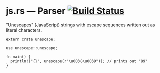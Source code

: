 js.rs — Parser [![Build Status](https://travis-ci.org/saghm/unescape-rs.svg)](https://travis-ci.org/saghm/unescape-rs)
====================================================================================================================================

"Unescapes" (JavaScript) strings with escape sequences written out as literal
characters.

```
extern crate unescape;

use unescape::unescape;

fn main() {
  println!("{}", unescape(r"\u0038\u0039")); // prints out "89"
}
```
